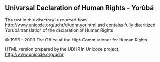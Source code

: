 ## Universal Declaration of Human Rights - Yorùbá

The text in this directory is sourced from http://www.unicode.org/udhr/d/udhr_yor.html and contains fully diacritized Yorùbá translation of the declaration of Human Rights

© 1996 – 2009 The Office of the High Commissioner for Human Rights

HTML version prepared by the UDHR in Unicode project, http://www.unicode.org/udhr